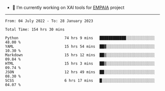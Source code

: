 - 🔭 I’m currently working on XAI tools for [EMPAIA](https://en.empaia.org/) project

---

<!--START_SECTION:waka-->

```text
From: 04 July 2022 - To: 28 January 2023

Total Time: 154 hrs 30 mins

Python                     74 hrs 9 mins   ████████████░░░░░░░░░░░░░   48.00 %
YAML                       15 hrs 54 mins  ██▓░░░░░░░░░░░░░░░░░░░░░░   10.30 %
Markdown                   15 hrs 12 mins  ██▒░░░░░░░░░░░░░░░░░░░░░░   09.84 %
HTML                       15 hrs 3 mins   ██▒░░░░░░░░░░░░░░░░░░░░░░   09.74 %
JSON                       12 hrs 49 mins  ██░░░░░░░░░░░░░░░░░░░░░░░   08.30 %
SCSS                       6 hrs 17 mins   █░░░░░░░░░░░░░░░░░░░░░░░░   04.07 %
```

<!--END_SECTION:waka-->
